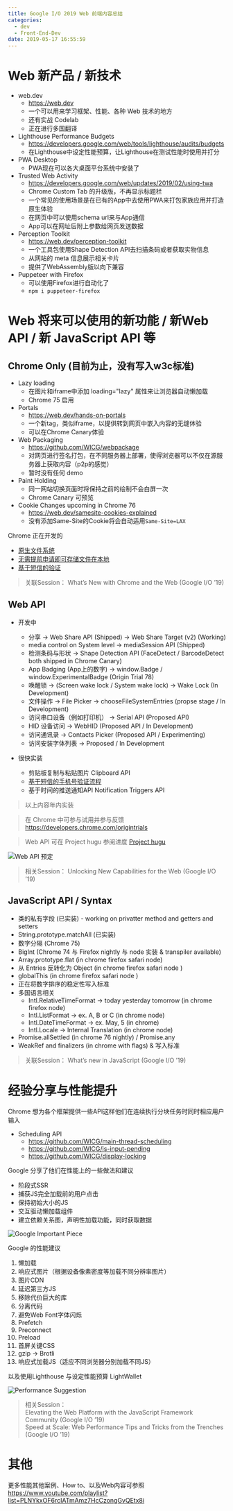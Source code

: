 ```yaml
---
title: Google I/O 2019 Web 前端内容总结
categories:
  - dev
  - Front-End-Dev
date: 2019-05-17 16:55:59
---
```


# Web 新产品 / 新技术
- web.dev
  - https://web.dev
  - 一个可以用来学习框架、性能、各种 Web 技术的地方
  - 还有实战 Codelab
  - 正在进行多国翻译
- Lighthouse Performance Budgets
  - https://developers.google.com/web/tools/lighthouse/audits/budgets
  - 在Lighthouse中设定性能预算，让Lighthouse在测试性能时使用并打分
- PWA Desktop
  - PWA现在可以各大桌面平台系统中安装了
- Trusted Web Activity
  - https://developers.google.com/web/updates/2019/02/using-twa
  - Chrome Custom Tab 的升级版，不再显示标题栏
  - 一个常见的使用场景是在已有的App中去使用PWA来打包家族应用并打造原生体验
  - 在网页中可以使用schema url来与App通信
  - App可以在网址后附上参数给网页发送数据
- Perception Toolkit
  - https://web.dev/perception-toolkit
  - 一个工具包使用Shape Detection API去扫描条码或者获取实物信息
  - 从网站的 meta 信息展示相关卡片
  - 提供了WebAssembly版以向下兼容
- Puppeteer with Firefox
  - 可以使用Firefox进行自动化了
  - `npm i puppeteer-firefox`

<!-- more -->

# Web 将来可以使用的新功能 / 新Web API / 新 JavaScript API 等

## Chrome Only (目前为止，没有写入w3c标准)
- Lazy loading
  - 在图片和iframe中添加 loading="lazy" 属性来让浏览器自动懒加载
  - Chrome 75 启用
- Portals
  - https://web.dev/hands-on-portals
  - 一个新tag，类似iframe，以提供转到网页中嵌入内容的无缝体验
  - 可以在Chrome Canary体验
- Web Packaging
  - https://github.com/WICG/webpackage
  - 对网页进行签名打包，在不同服务器上部署，使得浏览器可以不仅在源服务器上获取内容（p2p的感觉）
  - 暂时没有任何 demo
- Paint Holding
  - 同一网站切换页面时将保持之前的绘制不会白屏一次
  - Chrome Canary 可预览
- Cookie Changes upcoming in Chrome 76
  - https://web.dev/samesite-cookies-explained
  - 没有添加Same-Site的Cookie将会自动适用`Same-Site=LAX`

Chrome 正在开发的

- [原生文件系统](https://github.com/WICG/native-file-system)
- [无需提前申请即可存储文件在本地](https://bugs.chromium.org/p/chromium/issues/detail?id=897276)
- [基于短信的验证](https://github.com/sso-google/sms-otp-retrieval)

> 关联Session： What’s New with Chrome and the Web (Google I/O ’19)

## Web API

- 开发中
  - 分享 -> Web Share API (Shipped) -> Web Share Target (v2) (Working)
  - media control on System level -> mediaSession API (Shipped)
  - 检测条码与形状 -> Shape Detection API (FaceDetect / BarcodeDetect both shipped in Chrome Canary) 
  - App Badging (App上的数字) -> window.Badge / window.ExperimentalBadge (Origin Trial 78)
  - 唤醒锁 -> (Screen wake lock / System wake lock) -> Wake Lock (In Development)
  - 文件操作 -> File Picker -> chooseFileSystemEntries (propse stage / In Development)
  - 访问串口设备（例如打印机） -> Serial API (Proposed API)
  - HID 设备访问 -> WebHID (Proposed API / In Development)
  - 访问通讯录 -> Contacts Picker (Proposed API / Experimenting)
  - 访问安装字体列表 -> Proposed / In Development

- 很快实装
  - 剪贴板复制与粘贴图片 Clipboard API
  - [基于短信的手机号验证流程](https://bit.ly/sms-verification-explainer)
  - 基于时间的推送通知API Notification Triggers API


> 以上内容年内实装

> 在 Chrome 中可参与试用并参与反馈
> https://developers.chrome.com/origintrials

> Web API 可在 Project hugu 参阅进度 [Project hugu](https://bugs.chromium.org/p/chromium/issues/list?can=2&q=proj-fugu&sort=m&colspec=ID%20Pri%20M%20Stars%20ReleaseBlock%20Component%20Status%20Owner%20Summary%20OS%20Modified)

![Web API 预定](http://static.xingoxu.com/blog/sinaimg/6b8bbe7egy1g356dbrkpgj21rs0xs4qp.jpg)

> 相关Session： Unlocking New Capabilities for the Web (Google I/O ’19)

## JavaScript API / Syntax
- 类的私有字段 (已实装) - working on privatter method and getters and setters
- String.prototype.matchAll (已实装)
- 数字分隔 (Chrome 75)
- BigInt (Chrome 74 与 Firefox nightly 与 node 实装 & transpiler available)
- Array.prototype.flat (in chrome firefox safari node)
- 从 Entries 反转化为 Object  (in chrome firefox safari node )
- globalThis (in chrome firefox safari node )
- 正在将数字排序的稳定性写入标准
- 多国语言相关
  - Intl.RelativeTimeFormat -> today yesterday tomorrow (in chrome firefox node)
  - Intl.ListFormat -> ex. A, B or C  (in chrome node)
  - Intl.DateTimeFormat -> ex. May, 5  (in chrome)
  - Intl.Locale -> Internal Translation (in chrome node)
- Promise.allSettled (in chrome 76 nightly) / Promise.any
- WeakRef and finalizers (in chrome with flags) & 写入标准

> 关联Session： What’s new in JavaScript (Google I/O ’19)

# 经验分享与性能提升

Chrome 想为各个框架提供一些API这样他们在连续执行分块任务时同时相应用户输入

- Scheduling API
  - https://github.com/WICG/main-thread-scheduling
  - https://github.com/WICG/is-input-pending
  - https://github.com/WICG/display-locking


Google 分享了他们在性能上的一些做法和建议

- 阶段式SSR
- 捕获JS完全加载前的用户点击
- 保持初始大小的JS
- 交互驱动懒加载组件
- 建立依赖关系图，声明性加载功能，同时获取数据

![Google Important Piece](http://static.xingoxu.com/blog/sinaimg/6b8bbe7egy1g356nnvqhfj21ra0z2e81.jpg)

Google 的性能建议

1. 懒加载
2. 响应式图片（根据设备像素密度等加载不同分辨率图片）
3. 图片CDN
4. 延迟第三方JS
5. 移除代价巨大的库
6. 分离代码
7. 避免Web Font字体闪烁
8. Prefetch
9. Preconnect
10. Preload
11. 首屏关键CSS
12. gzip -> Brotli 
13. 响应式加载JS（适应不同浏览器分别加载不同JS）

以及使用Lighthouse 与设定性能预算 LightWallet

![Performance Suggestion](http://static.xingoxu.com/blog/sinaimg/6b8bbe7egy1g358gekpplj21430l4k2y.jpg)

> 相关Session：   
> Elevating the Web Platform with the JavaScript Framework Community (Google I/O ’19)  
> Speed at Scale: Web Performance Tips and Tricks from the Trenches (Google I/O ’19)

# 其他

更多性能其他案例、How to、以及Web内容可参照
https://www.youtube.com/playlist?list=PLNYkxOF6rcIATmAmz7HcCzongGvQEtx8i

<!-- Google 的架构建议
1. 为不断发展的Web API而设计程序
2. 避免惩罚新浏览器（polyfill等）
3. 持续服务器缓存，保持高CDN命中率
4. 避免重大修改并增强现有工具 -->




